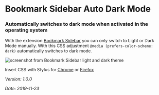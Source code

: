 # Bookmark Sidebar Auto Dark Mode

### Automatically switches to dark mode when activated in the operating system

With the extension [Bookmark Sidebar](https://chrome.google.com/webstore/detail/bookmark-sidebar/jdbnofccmhefkmjbkkdkfiicjkgofkdh) you can only switch to Light or Dark Mode manually. With this CSS adjustment `@media (prefers-color-scheme: dark)` automatically switches to dark mode.

![screenshot from Bookmark Sidebar light and dark theme](https://gammagate.de/github/bsadm_example.jpg)

Insert CSS with Stylus for [Chrome](https://chrome.google.com/webstore/detail/stylus/clngdbkpkpeebahjckkjfobafhncgmne) or [Firefox](https://addons.mozilla.org/de/firefox/addon/styl-us/)

_Version: 1.0.0_

_Date: 2019-11-23_
